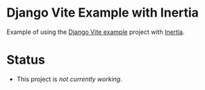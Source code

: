 # Django Vite Example with Inertia

Example of using the [Django Vite example](https://github.com/MrBin99/django-vite-example) project with [Inertia](https://inertiajs.com).

# Status
- This project is *not currently working*.
